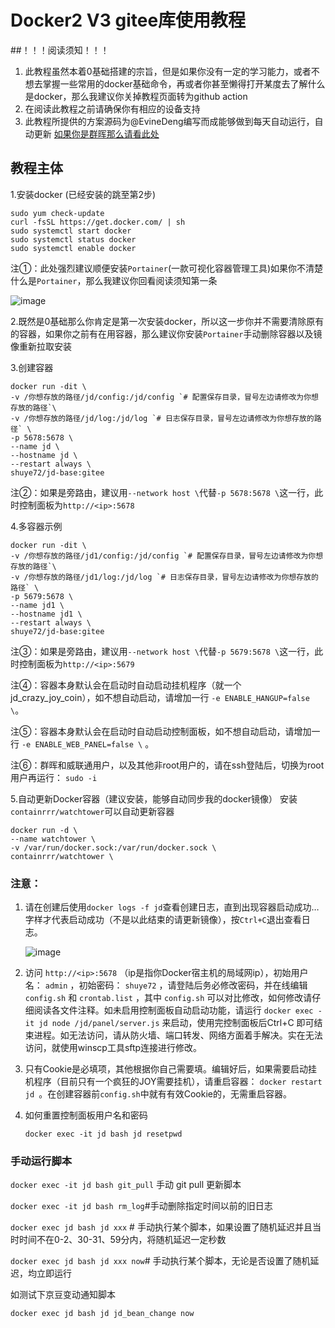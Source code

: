 # Docker2 V3 gitee库使用教程

##！！！阅读须知！！！

1. 此教程虽然本着0基础搭建的宗旨，但是如果你没有一定的学习能力，或者不想去掌握一些常用的docker基础命令，再或者你甚至懒得打开某度去了解什么是docker，那么我建议你关掉教程页面转为github action
2. 在阅读此教程之前请确保你有相应的设备支持
3. 此教程所提供的方案源码为@EvineDeng编写而成能够做到每天自动运行，自动更新
[如果你是群晖那么请看此处](Docker群晖.md)

## 教程主体
1.安装docker (已经安装的跳至第2步)
	
	sudo yum check-update
	curl -fsSL https://get.docker.com/ | sh
	sudo systemctl start docker
	sudo systemctl status docker
	sudo systemctl enable docker 
注①：此处强烈建议顺便安装`Portainer`(一款可视化容器管理工具)如果你不清楚什么是`Portainer`，那么我建议你回看阅读须知第一条

![image](https://github.com/shuye73/MyActions/blob/main/backup/docker/Portainer.png)

2.既然是0基础那么你肯定是第一次安装docker，所以这一步你并不需要清除原有的容器，如果你之前有在用容器，那么建议你安装`Portainer`手动删除容器以及镜像重新拉取安装

3.创建容器

	docker run -dit \
	-v /你想存放的路径/jd/config:/jd/config `# 配置保存目录，冒号左边请修改为你想存放的路径`\
	-v /你想存放的路径/jd/log:/jd/log `# 日志保存目录，冒号左边请修改为你想存放的路径` \
	-p 5678:5678 \
	--name jd \
	--hostname jd \
	--restart always \
	shuye72/jd-base:gitee

注②：如果是旁路由，建议用`--network host \`代替`-p 5678:5678 \`这一行，此时控制面板为`http://<ip>:5678`

4.多容器示例

	docker run -dit \
	-v /你想存放的路径/jd1/config:/jd/config `# 配置保存目录，冒号左边请修改为你想存放的路径`\
	-v /你想存放的路径/jd1/log:/jd/log `# 日志保存目录，冒号左边请修改为你想存放的路径` \
	-p 5679:5678 \
	--name jd1 \
	--hostname jd1 \
	--restart always \
	shuye72/jd-base:gitee

注③：如果是旁路由，建议用`--network host \`代替`-p 5679:5678 \`这一行，此时控制面板为`http://<ip>:5679`

注④：容器本身默认会在启动时自动启动挂机程序（就一个jd_crazy_joy_coin），如不想自动启动，请增加一行 `-e ENABLE_HANGUP=false \`。

注⑤：容器本身默认会在启动时自动启动控制面板，如不想自动启动，请增加一行 `-e ENABLE_WEB_PANEL=false \` 。

注⑥：群晖和威联通用户，以及其他非root用户的，请在ssh登陆后，切换为root用户再运行： `sudo -i`

5.自动更新Docker容器（建议安装，能够自动同步我的docker镜像）
安装`containrrr/watchtower`可以自动更新容器

	docker run -d \
	--name watchtower \
	-v /var/run/docker.sock:/var/run/docker.sock \
	containrrr/watchtower \

### 注意：
1. 请在创建后使用`docker logs -f jd`查看创建日志，直到出现容器启动成功…字样才代表启动成功（不是以此结束的请更新镜像），按`Ctrl+C`退出查看日志。

   ![image](https://github.com/shuye73/MyActions/blob/main/backup/docker/success.png)

2. 访问 `http://<ip>:5678` （ip是指你Docker宿主机的局域网ip），初始用户名： `admin` ，初始密码： `shuye72` ，请登陆后务必修改密码，并在线编辑`config.sh` 和 `crontab.list` ，其中 `config.sh` 可以对比修改，如何修改请仔细阅读各文件注释。如未启用控制面板自动启动功能，请运行 `docker exec -it jd node /jd/panel/server.js` 来启动，使用完控制面板后Ctrl+C 即可结束进程。如无法访问，请从防火墙、端口转发、网络方面着手解决。实在无法访问，就使用winscp工具sftp连接进行修改。

3. 只有Cookie是必填项，其他根据你自己需要填。编辑好后，如果需要启动挂机程序（目前只有一个疯狂的JOY需要挂机），请重启容器： `docker restart jd `。在创建容器前`config.sh`中就有有效Cookie的，无需重启容器。

4. 如何重置控制面板用户名和密码

   `docker exec -it jd bash jd resetpwd`

### 手动运行脚本


   `docker exec -it jd bash git_pull` 手动 git pull 更新脚本

   `docker exec -it jd bash rm_log`#手动删除指定时间以前的旧日志

   `docker exec jd bash jd xxx` # 手动执行某个脚本，如果设置了随机延迟并且当时时间不在0-2、30-31、59分内，将随机延迟一定秒数
   
   `docker exec jd bash jd xxx now`# 手动执行某个脚本，无论是否设置了随机延迟，均立即运行

如测试下京豆变动通知脚本

   `docker exec jd bash jd jd_bean_change now`